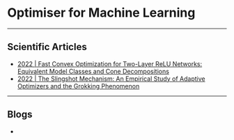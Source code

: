 # Optimiser for Machine Learning
***

## Scientific Articles
- [2022 | Fast Convex Optimization for Two-Layer ReLU Networks: Equivalent Model Classes and Cone Decompositions](https://arxiv.org/pdf/2202.01331.pdf)
- [2022 | The Slingshot Mechanism: An Empirical Study of Adaptive Optimizers and the Grokking Phenomenon](https://arxiv.org/pdf/2206.04817.pdf)
***

## Blogs
- 
